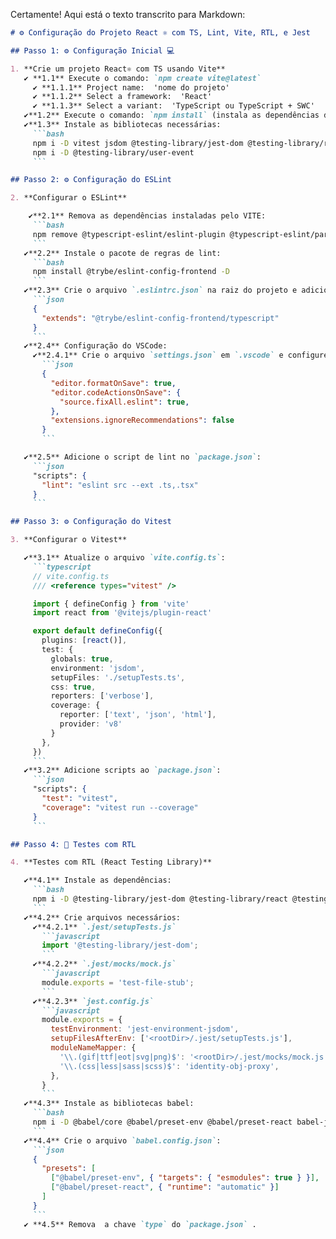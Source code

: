 Certamente! Aqui está o texto transcrito para Markdown:

```markdown
# ⚙️ Configuração do Projeto React ⚛️ com TS, Lint, Vite, RTL, e Jest 

## Passo 1: ⚙️ Configuração Inicial 💻

1. **Crie um projeto React⚛️ com TS usando Vite**
   ✔️ **1.1** Execute o comando: `npm create vite@latest`
     ✔️ **1.1.1** Project name:  'nome do projeto'
     ✔️ **1.1.2** Select a framework:  'React'
     ✔️ **1.1.3** Select a variant:  'TypeScript ou TypeScript + SWC'
   ✔️**1.2** Execute o comando: `npm install` (instala as dependências do node)
   ✔️**1.3** Instale as bibliotecas necessárias:
     ```bash
     npm i -D vitest jsdom @testing-library/jest-dom @testing-library/react @testing-library/user-event @types/jest
     npm i -D @testing-library/user-event
     ```

## Passo 2: ⚙️ Configuração do ESLint

2. **Configurar o ESLint**

    ✔️**2.1** Remova as dependências instaladas pelo VITE:
     ```bash
     npm remove @typescript-eslint/eslint-plugin @typescript-eslint/parser eslint-plugin-react-hooks eslint-plugin-react-refresh
     ```
   ✔️**2.2** Instale o pacote de regras de lint:
     ```bash
     npm install @trybe/eslint-config-frontend -D
     ```
   ✔️**2.3** Crie o arquivo `.eslintrc.json` na raiz do projeto e adicione:
     ```json
     {
       "extends": "@trybe/eslint-config-frontend/typescript"
     }
     ```
   ✔️**2.4** Configuração do VSCode:
     ✔️**2.4.1** Crie o arquivo `settings.json` em `.vscode` e configure:
       ```json
       {
         "editor.formatOnSave": true,
         "editor.codeActionsOnSave": {
           "source.fixAll.eslint": true,
         },
         "extensions.ignoreRecommendations": false
       }
       ```

   ✔️**2.5** Adicione o script de lint no `package.json`:
     ```json
     "scripts": {
       "lint": "eslint src --ext .ts,.tsx"
     }
     ```

## Passo 3: ⚙️ Configuração do Vitest

3. **Configurar o Vitest**

   ✔️**3.1** Atualize o arquivo `vite.config.ts`:
     ```typescript
     // vite.config.ts
     /// <reference types="vitest" />

     import { defineConfig } from 'vite'
     import react from '@vitejs/plugin-react'

     export default defineConfig({
       plugins: [react()],
       test: {
         globals: true,
         environment: 'jsdom',
         setupFiles: './setupTests.ts',
         css: true,
         reporters: ['verbose'],
         coverage: {
           reporter: ['text', 'json', 'html'],
           provider: 'v8'
         }
       },
     })
     ```
   ✔️**3.2** Adicione scripts ao `package.json`:
     ```json
     "scripts": {
       "test": "vitest",
       "coverage": "vitest run --coverage"
     }
     ```

## Passo 4: 🤖 Testes com RTL

4. **Testes com RTL (React Testing Library)**

   ✔️**4.1** Instale as dependências:
     ```bash
     npm i -D @testing-library/jest-dom @testing-library/react @testing-library/user-event identity-obj-proxy jest-environment-jsdom
     ```
   ✔️**4.2** Crie arquivos necessários:
     ✔️**4.2.1** `.jest/setupTests.js`
       ```javascript
       import '@testing-library/jest-dom';
       ```
     ✔️**4.2.2** `.jest/mocks/mock.js`
       ```javascript
       module.exports = 'test-file-stub';
       ```
     ✔️**4.2.3** `jest.config.js`
       ```javascript
       module.exports = {
         testEnvironment: 'jest-environment-jsdom',
         setupFilesAfterEnv: ['<rootDir>/.jest/setupTests.js'],
         moduleNameMapper: {
           '\\.(gif|ttf|eot|svg|png)$': '<rootDir>/.jest/mocks/mock.js',
           '\\.(css|less|sass|scss)$': 'identity-obj-proxy',
         },
       }
       ```
   ✔️**4.3** Instale as bibliotecas babel:
     ```bash
     npm i -D @babel/core @babel/preset-env @babel/preset-react babel-jest
     ```
   ✔️**4.4** Crie o arquivo `babel.config.json`:
     ```json
     {
       "presets": [
         ["@babel/preset-env", { "targets": { "esmodules": true } }],
         ["@babel/preset-react", { "runtime": "automatic" }]
       ]
     }
     ```
   ✔️ **4.5** Remova  a chave `type` do `package.json` .
```